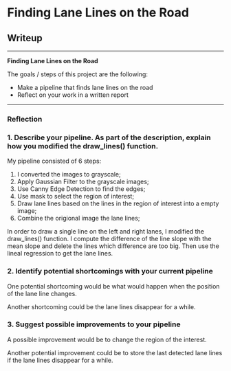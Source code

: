 # **Finding Lane Lines on the Road** 

## Writeup
---

**Finding Lane Lines on the Road**

The goals / steps of this project are the following:
* Make a pipeline that finds lane lines on the road
* Reflect on your work in a written report

---

### Reflection

### 1. Describe your pipeline. As part of the description, explain how you modified the draw_lines() function.

My pipeline consisted of 6 steps: 
1. I converted the images to grayscale;
2. Apply Gaussian Filter to the grayscale images;
3. Use Canny Edge Detection to find the edges;
4. Use mask to select the region of interest;
5. Draw lane lines based on the lines in the region of interest into a empty image;
6. Combine the origional image the lane lines;


In order to draw a single line on the left and right lanes, I modified the draw_lines() function. I compute the difference of the line slope with the mean slope and delete the lines which difference are too big. Then use the lineal regression to get the lane lines.


### 2. Identify potential shortcomings with your current pipeline

One potential shortcoming would be what would happen when the position of the lane line changes.

Another shortcoming could be the lane lines disappear for a while.


### 3. Suggest possible improvements to your pipeline

A possible improvement would be to change the region of the interest.

Another potential improvement could be to store the last detected lane lines if the lane lines disappear for a while.

